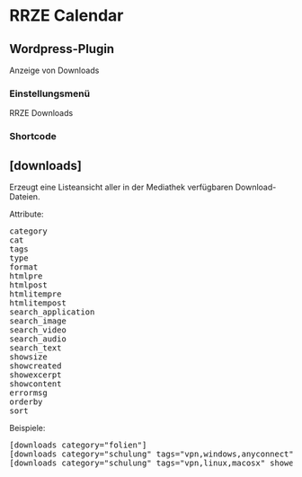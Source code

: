 RRZE Calendar
=============

Wordpress-Plugin
----------------

Anzeige von Downloads

### Einstellungsmenü

RRZE Downloads

### Shortcode

[downloads]
------------------
Erzeugt eine Listeansicht aller in der Mediathek verfügbaren Download-Dateien.

Attribute:
<pre>
category
cat
tags
type
format
htmlpre
htmlpost
htmlitempre
htmlitempost
search_application
search_image
search_video
search_audio
search_text
showsize
showcreated
showexcerpt
showcontent
errormsg
orderby
sort
</pre>

Beispiele:
<pre>
[downloads category="folien"]
[downloads category="schulung" tags="vpn,windows,anyconnect"]
[downloads category="schulung" tags="vpn,linux,macosx" showexcerpt="true"]
</pre>
